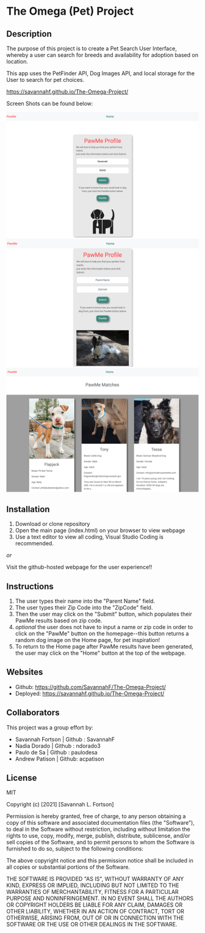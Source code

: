 # The Omega (Pet) Project

## Description

The purpose of this project is to create a Pet Search User Interface, whereby a user can search for breeds and availability for adoption based on location.

This app uses the PetFinder API, Dog Images API, and local storage for the User to search for pet choices.

<!-- Published URL -->

https://savannahf.github.io/The-Omega-Project/

Screen Shots can be found below:

![IMAGE_01](./assets/HOME.png)
![IMAGE_02](./assets/PAWME.png)
![IMAGE_03](./assets/RESULTS.png)

## Installation

1. Download or clone repository
2. Open the main page (index.html) on your browser to view webpage
3. Use a text editor to view all coding, Visual Studio Coding is recommended.

_or_

Visit the github-hosted webpage for the user experience!!

## Instructions

1. The user types their name into the "Parent Name" field.
2. The user types their Zip Code into the "ZipCode" field.
3. Then the user may click on the "Submit" button, which populates their PawMe results based on zip code.
4. _optional_ the user does not have to input a name or zip code in order to click on the "PawMe" button on the homepage--this button returns a random dog image on the Home page, for pet inspiration!
5. To return to the Home page after PawMe results have been generated, the user may click on the "Home" button at the top of the webpage.

## Websites

- Github: https://github.com/SavannahF/The-Omega-Project/
- Deployed: https://savannahf.github.io/The-Omega-Project/

## Collaborators

This project was a group effort by:

- Savannah Fortson | Github : SavannahF
- Nadia Dorado | Github : ndorado3
- Paulo de Sa | Github : paulodesa
- Andrew Patison | Github: acpatison

## License

MIT

Copyright (c) [2021] [Savannah L. Fortson]

Permission is hereby granted, free of charge, to any person obtaining a copy
of this software and associated documentation files (the "Software"), to deal
in the Software without restriction, including without limitation the rights
to use, copy, modify, merge, publish, distribute, sublicense, and/or sell
copies of the Software, and to permit persons to whom the Software is
furnished to do so, subject to the following conditions:

The above copyright notice and this permission notice shall be included in all
copies or substantial portions of the Software.

THE SOFTWARE IS PROVIDED "AS IS", WITHOUT WARRANTY OF ANY KIND, EXPRESS OR
IMPLIED, INCLUDING BUT NOT LIMITED TO THE WARRANTIES OF MERCHANTABILITY,
FITNESS FOR A PARTICULAR PURPOSE AND NONINFRINGEMENT. IN NO EVENT SHALL THE
AUTHORS OR COPYRIGHT HOLDERS BE LIABLE FOR ANY CLAIM, DAMAGES OR OTHER
LIABILITY, WHETHER IN AN ACTION OF CONTRACT, TORT OR OTHERWISE, ARISING FROM,
OUT OF OR IN CONNECTION WITH THE SOFTWARE OR THE USE OR OTHER DEALINGS IN THE
SOFTWARE.
